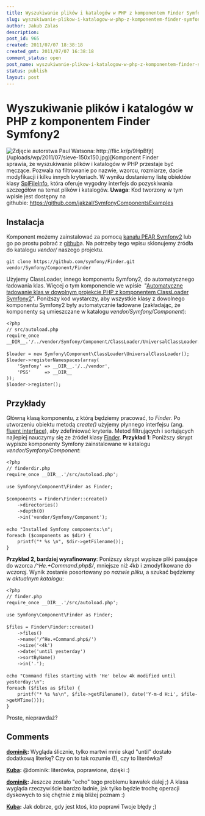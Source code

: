 ```yaml
---
title: Wyszukiwanie plików i katalogów w PHP z komponentem Finder Symfony2
slug: wyszukiwanie-plikow-i-katalogow-w-php-z-komponentem-finder-symfony2
author: Jakub Zalas
description: 
post_id: 965
created: 2011/07/07 18:38:18
created_gmt: 2011/07/07 16:38:18
comment_status: open
post_name: wyszukiwanie-plikow-i-katalogow-w-php-z-komponentem-finder-symfony2
status: publish
layout: post
---
```


<!--Komponent Finder sprawia, że wyszukiwanie plików i katalogów w PHP przestaje być męczące. Pozwala na filtrowanie po nazwie, wzorcu, rozmiarze, dacie modyfikacji i kilku innych kryteriach. W wyniku dostaniemy listę obiektów klasy SplFileInfo, która oferuje wygodny interfejs do pozyskiwania szczegółów na temat plików i katalogów.-->

# Wyszukiwanie plików i katalogów w PHP z komponentem Finder Symfony2

![Zdjęcie autorstwa Paul Watsona: http://flic.kr/p/9HpBfjt](/uploads/wp/2011/07/sieve-150x150.jpg)[Komponent Finder](https://github.com/symfony/Finder) sprawia, że wyszukiwanie plików i katalogów w PHP przestaje być męczące. Pozwala na filtrowanie po nazwie, wzorcu, rozmiarze, dacie modyfikacji i kilku innych kryteriach. W wyniku dostaniemy listę obiektów klasy [SplFileInfo](http://php.net/splfileinfo), która oferuje wygodny interfejs do pozyskiwania szczegółów na temat plików i katalogów. **Uwaga**: Kod tworzony w tym wpisie jest dostępny na githubie: <https://github.com/jakzal/SymfonyComponentsExamples>

## Instalacja

Komponent możemy zainstalować za pomocą [kanału PEAR Symfony2](http://pear.symfony.com/) lub go po prostu pobrać z [github](https://github.com/symfony/Finder)a. Na potrzeby tego wpisu sklonujemy źródła do katalogu _vendor/_ naszego projektu. 
    
    
    git clone https://github.com/symfony/Finder.git vendor/Symfony/Component/Finder

Użyjemy ClassLoader, innego komponentu Symfony2, do automatycznego ładowania klas. Więcej o tym komponencie we wpisie  "[Automatyczne ładowanie klas w dowolnym projekcie PHP z komponentem ClassLoader Symfony2](/automatyczne-ladowanie-klas-w-dowolnym-projekcie-php-z-komponentem-classloader-symfony2)". Poniższy kod wystarczy, aby wszystkie klasy z dowolnego komponentu Symfony2 były automatycznie ładowane (zakładając, że komponenty są umieszczane w katalogu _vendor/Symfony/Component_): 
    
    
    <?php
    // src/autoload.php
    require_once __DIR__.'/../vendor/Symfony/Component/ClassLoader/UniversalClassLoader.php';
    
    $loader = new Symfony\Component\ClassLoader\UniversalClassLoader();
    $loader->registerNamespaces(array(
        'Symfony' => __DIR__.'/../vendor',
        'PSS'     => __DIR__
    ));
    $loader->register();

## Przykłady

Główną klasą komponentu, z którą będziemy pracować, to _Finder._ Po utworzeniu obiektu metodą _create()_ użyjemy płynnego interfejsu (ang. [fluent interface](http://en.wikipedia.org/wiki/Fluent_interface)), aby zdefiniować kryteria. Metod filtrujących i sortujących najlepiej nauczymy się ze źródeł klasy [Finder](https://github.com/symfony/Finder/blob/master/Finder.php). **Przykład 1**: Poniższy skrypt wypisze komponenty Symfony zainstalowane w katalogu _vendor/Symfony/Component_: 
    
    
    <?php
    // finderdir.php
    require_once __DIR__.'/src/autoload.php';
    
    use Symfony\Component\Finder as Finder;
    
    $components = Finder\Finder::create()
        ->directories()
        ->depth(0)
        ->in('vendor/Symfony/Component');
    
    echo "Installed Symfony components:\n";
    foreach ($components as $dir) {
        printf("* %s \n", $dir->getFilename());
    }

**Przykład 2, bardziej wyrafinowany**: Poniższy skrypt wypisze pliki pasujące do wzorca _/^He.+Command.php$/_, mniejsze niż _4kb_ i zmodyfikowane _do wczoraj_. Wynik zostanie posortowany po _nazwie pliku_, a szukać będziemy w _aktualnym katalogu_: 
    
    
    <?php
    // finder.php
    require_once __DIR__.'/src/autoload.php';
    
    use Symfony\Component\Finder as Finder;
    
    $files = Finder\Finder::create()
        ->files()
        ->name('/^He.+Command.php$/')
        ->size('<4k')
        ->date('until yesterday')
        ->sortByName()
        ->in('.');
    
    echo "Command files starting with 'He' below 4k modified until yesterday:\n";
    foreach ($files as $file) {
        printf("* %s %s\n", $file->getFilename(), date('Y-m-d H:i', $file->getMTime()));
    }

Proste, nieprawdaż?

## Comments

**[dominik](#3050 "2011-07-08 00:57:41"):** Wygląda ślicznie, tylko martwi mnie skąd "until" dostało dodatkową literkę? Czy on to tak rozumie (!), czy to literówka?

**[Kuba](#3051 "2011-07-08 01:40:52"):** @dominik: literówka, poprawione, dzięki :)

**[dominik](#3054 "2011-07-11 01:12:49"):** Jeszcze zostało "echo" tego problemu kawałek dalej ;) A klasa wygląda rzeczywiście bardzo ładnie, jak tylko będzie trochę operacji dyskowych to się chętnie z nią bliżej poznam :)

**[Kuba](#3055 "2011-07-11 07:44:13"):** Jak dobrze, gdy jest ktoś, kto poprawi Twoje błędy ;)

